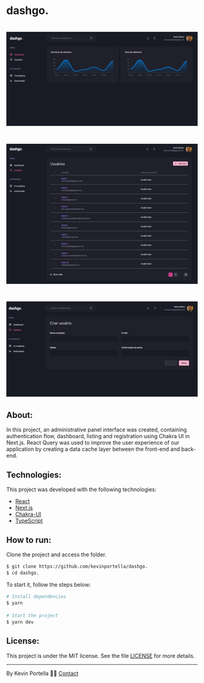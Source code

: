 # dashgo.

<h1 align="center">
    <img src='./dashgo_dashboard.jpg'>
</h1>

<h1 align="center">
    <img src='./dashgo_users.jpg'>
</h1>

<h1 align="center">
    <img src='./dashgo_create_user.jpg'>
</h1>

## About: 

In this project, an administrative panel interface was created, containing authentication flow, dashboard, listing and registration using Chakra UI in Next.js. 
React Query was used to improve the user experience of our application by creating a data cache layer between the front-end and back-end.

## Technologies:

This project was developed with the following technologies: 

- [React](https://reactjs.org)
- [Next.js](https://nextjs.org)
- [Chakra-UI](https://chakra-ui.com)
- [TypeScript](https://www.typescriptlang.org/)

## How to run:

Clone the project and access the folder.

```bash
$ git clone https://github.com/kevinportella/dashgo.
$ cd dashgo.
```

To start it, follow the steps below: 
```bash
# Install dependencies
$ yarn

# Start the project 
$ yarn dev
```

## License:

This project is under the MIT license. See the file [LICENSE](LICENSE.md) for more details.

---

By Kevin Portella 👋🏽 [Contact](https://www.linkedin.com/in/kevin-bohry-58a4614b/)
